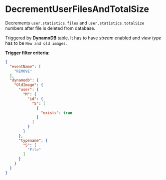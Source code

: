 # DecrementUserFilesAndTotalSize

Decrements `user.statistics.files` and `user.statistics.totalSize` numbers after file is deleted from database.

Triggered by **DynamoDB** table. It has to have *stream* enabled and *view type* has to be `New and old images`.

**Trigger filter criteria**:

```json
{
  "eventName": [
    "REMOVE"
  ],
  "dynamodb": {
    "OldImage": {
      "user": {
        "M": {
          "id": {
            "S": [
              {
                "exists": true
              }
            ]
          }
        }
      },
      "typename": {
        "S": [
          "File"
        ]
      }
    }
  }
}
```
